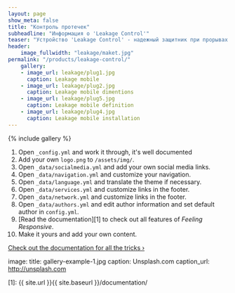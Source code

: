 ```yaml
---
layout: page
show_meta: false
title: "Контроль протечек"
subheadline: "Информация о 'Leakage Control'"
teaser: "Устройство 'Leakage Control' - надежный защитник при прорывах водопроводных труб и затоплениях"
header:
    image_fullwidth: "leakage/maket.jpg"
permalink: "/products/leakage-control/"
    gallery:    
    - image_url: leakage/plug1.jpg
      caption: Leakage mobile
    - image_url: leakage/plug2.jpg
      caption: Leakage mobile dimentions    
    - image_url: leakage/plug5.jpg
      caption: Leakage mobile definition
    - image_url: leakage/plug4.jpg
      caption: Leakage mobile installation
---
```


{% include gallery %}

1. Open `_config.yml` and work it through, it's well documented
1. Add your own `logo.png` to `/assets/img/`.
1. Open `_data/socialmedia.yml` and add your own social media links.
1. Open `_data/navigation.yml` and customize your navigation.
1. Open `_data/language.yml` and translate the theme if necessary.
1. Open `_data/services.yml` and customize links in the footer.
1. Open `_data/network.yml` and customize links in the footer.
1. Open `_data/authors.yml` and edit author information and set default author in `config.yml`.
1. [Read the documentation][1] to check out all features of *Feeling Responsive*.
1. Make it yours and add your own content.

<a class="radius button small" href="{{ site.url }}{{ site.baseurl }}/documentation/">Check out the documentation for all the tricks ›</a>

image:
    title: gallery-example-1.jpg
    caption: Unsplash.com
    caption_url: http://unsplash.com

 [1]: {{ site.url }}{{ site.baseurl }}/documentation/
